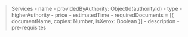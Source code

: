 > Services
    - name
    - providedByAuthority: ObjectId(authorityId)
    - type
    - higherAuthority
    - price
    - estimatedTime
    - requiredDocuments = [{
        documentName,
        copies: Number,
        isXerox: Boolean
    }]
    - description
    - pre-requisites